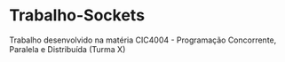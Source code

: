 # Trabalho-Sockets
Trabalho desenvolvido na matéria CIC4004 - Programação Concorrente, Paralela e Distribuída (Turma X)

